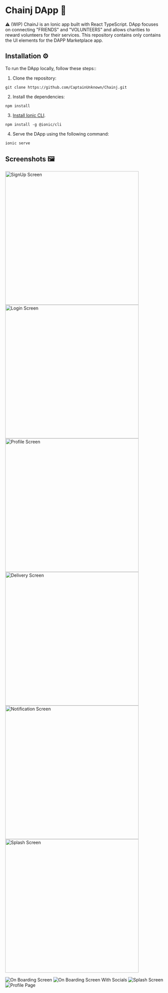 # Chainj DApp 📱

⚠️ (WIP) ChainJ is an Ionic app built with React TypeScript. DApp focuses on connecting "FRIENDS" and "VOLUNTEERS" and allows charities to reward volunteers for their services. This repository contains only contains the UI elements for the DAPP Marketplace app.

## Installation ⚙️

To run the DApp locally, follow these steps::

1. Clone the repository:
```
git clone https://github.com/CaptainUnknown/Chainj.git
```
2. Install the dependencies:
```
npm install
```
3. [Install Ionic CLI](https://ionicframework.com/docs/intro/cli).
```
npm install -g @ionic/cli
```
4. Serve the DApp using the following command:
```
ionic serve
```

## Screenshots 🖼️
<img src="https://i.imgur.com/UHB4nvW.png" alt="SignUp Screen" style="width:424px;"/>
<img src="https://i.imgur.com/OylfDre.png" alt="Login Screen" style="width:424px;"/>
<img src="https://i.imgur.com/tOMUMJf.png" alt="Profile Screen" style="width:424px;"/>
<img src="https://i.imgur.com/QKNj6y0.png" alt="Delivery Screen" style="width:424px;"/>
<img src="https://i.imgur.com/DJgA0aU.png" alt="Notification Screen" style="width:424px;"/>
<img src="https://i.imgur.com/QAfhLD4.png" alt="Splash Screen" style="width:424px;"/>

![On Boarding Screen](https://i.imgur.com/8RjfJhB.png)
![On Boarding Screen With Socials](https://i.imgur.com/LjU2ZOV.png)
![Splash Screen](https://i.imgur.com/AViGGbA.png)
![Profile Page](https://i.imgur.com/diqeoBT.png)
